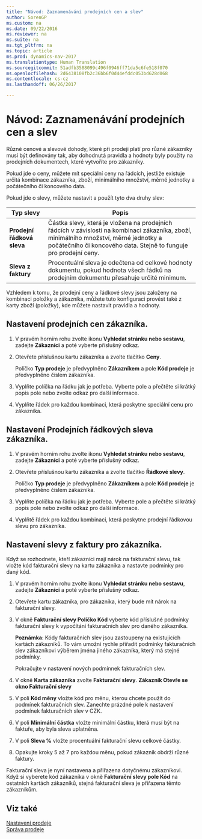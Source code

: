 ```yaml
---
title: "Návod: Zaznamenávání prodejních cen a slev"
author: SorenGP
ms.custom: na
ms.date: 09/22/2016
ms.reviewer: na
ms.suite: na
ms.tgt_pltfrm: na
ms.topic: article
ms.prod: dynamics-nav-2017
ms.translationtype: Human Translation
ms.sourcegitcommit: 51adfb3588099c496f0946ff71da5c6fe518f070
ms.openlocfilehash: 2d6438108fb2c36bb6f0d44efddc053bd628d068
ms.contentlocale: cs-cz
ms.lasthandoff: 06/26/2017

---
```


# <a name="how-to-record-sales-prices-and-discounts"></a>Návod: Zaznamenávání prodejních cen a slev
Různé cenové a slevové dohody, které při prodeji platí pro různé zákazníky musí být definovány tak, aby dohodnutá pravidla a hodnoty byly použity na prodejních dokumentech, které vytvoříte pro zákazníky.

Pokud jde o ceny, můžete mít speciální ceny na řádcích, jestliže existuje určitá kombinace zákazníka, zboží, minimálního množství, měrné jednotky a počátečního či koncového data.

Pokud jde o slevy, můžete nastavit a použít tyto dva druhy slev:

|Typ slevy |Popis |
|--------------|------------|
|**Prodejní řádková sleva**|Částka slevy, která je vložena na prodejních řádcích v závislosti na kombinaci zákazníka, zboží, minimálního množství, měrné jednotky a počátečního či koncového data. Stejně to funguje pro prodejní ceny.|
|**Sleva z faktury**|Procentuální sleva je odečtena od celkové hodnoty dokumentu, pokud hodnota všech řádků na prodejním dokumentu přesahuje určité minimum.|

Vzhledem k tomu, že prodejní ceny a řádkové slevy jsou založeny na kombinaci položky a zákazníka, můžete tuto konfiguraci provést také z karty zboží (položky), kde můžete nastavit pravidla a hodnoty.

## <a name="to-set-up-a-sales-price-for-a-customer"></a>Nastavení prodejních cen zákazníka.
1. V pravém horním rohu zvolte ikonu **Vyhledat stránku nebo sestavu**, zadejte **Zákazníci** a poté vyberte příslušný odkaz.
2. Otevřete příslušnou kartu zákazníka a zvolte tlačítko **Ceny**.

    Políčko **Typ prodeje** je předvyplněno **Zákazníkem** a pole **Kód prodeje** je předvyplněno číslem zákazníka.
3. Vyplňte políčka na řádku jak je potřeba. Vyberte pole a přečtěte si krátký popis pole nebo zvolte odkaz pro další informace.
4. Vyplňte řádek pro každou kombinaci, která poskytne speciální cenu pro zákazníka.

## <a name="to-set-up-a-sales-line-discount-for-a-customer"></a>Nastavení Prodejních řádkových sleva zákazníka.
1. V pravém horním rohu zvolte ikonu **Vyhledat stránku nebo sestavu**, zadejte **Zákazníci** a poté vyberte příslušný odkaz.
2. Otevřete příslušnou kartu zákazníka a zvolte tlačítko **Řádkové slevy**.

    Políčko **Typ prodeje** je předvyplněno **Zákazníkem** a pole **Kód prodeje** je předvyplněno číslem zákazníka.
3.  Vyplňte políčka na řádku jak je potřeba. Vyberte pole a přečtěte si krátký popis pole nebo zvolte odkaz pro další informace.
4. Vyplňtě řádek pro každou kombinaci, která poskytne prodejní řádkovou slevu pro zákazníka.

## <a name="to-set-up-an-invoice-discount-for-a-customer"></a>Nastavení slevy z faktury pro zákazníka.
Když se rozhodnete, kteří zákazníci mají nárok na fakturační slevu, tak vložte kód fakturační slevy na kartu zákazníka a nastavte podmínky pro daný kód. 

1. V pravém horním rohu zvolte ikonu **Vyhledat stránku nebo sestavu**, zadejte **Zákazníci** a poté vyberte příslušný odkaz.
2. Otevřete kartu zákazníka, pro zákazníka, který bude mít nárok na fakturační slevy.
3. V okně **Fakturační slevy Políčko Kód** vyberte kód příslušné podmínky fakturační slevy k vypočítání fakturačních slev pro daného zákazníka.

    **Poznámka**: Kódy fakturačních slev jsou zastoupeny na existujících kartách zákazníků. To vám umožní rychle přiřadit podmínky fakturačních slev zákazníkovi výběrem jména jiného zákazníka, který má stejné podmínky.

     Pokračujte v nastavení nových podmínnek fakturačních slev.
4. V okně **Karta zákazníka** zvolte **Fakturační slevy**. **Zákazník Otevře se okno Fakturační slevy**
5. V poli **Kód měny** vložte kód pro měnu, kterou chcete použít do podmínek fakturačních slev. Zanechte prázdné pole k nastavení podmínek fakturačních slev v CZK.
6. V poli **Minimální částka** vložte minimální částku, která musí být na faktuře, aby byla sleva uplatněna.
7. V poli **Sleva %** vložte procentuální fakturační slevu celkové částky.
8. Opakujte kroky 5 až 7 pro každou měnu, pokud zákazník obdrží různé faktury.

Fakturační sleva je nyní nastavena a přiřazena dotyčnému zákazníkovi.  Když si vyberete kód zákazníka v okně **Fakturační slevy pole Kód** na ostatních kartách zákazníků, stejná fakturační sleva je přiřazena těmto zákazníkům.

## <a name="see-also"></a>Viz také  
[Nastavení prodeje](sales-setup-sales.md)  
[Správa prodeje](sales-manage-sales.md)

